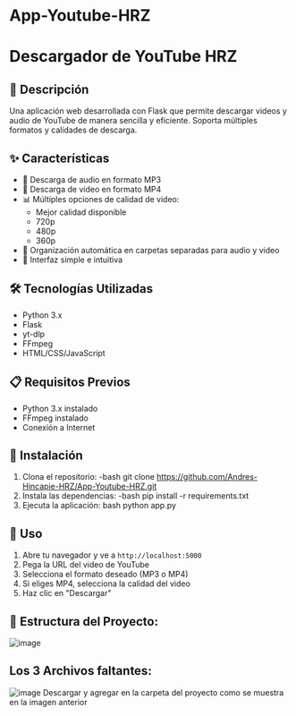 # App-Youtube-HRZ
# Descargador de YouTube HRZ

## 📝 Descripción
Una aplicación web desarrollada con Flask que permite descargar videos y audio de YouTube de manera sencilla y eficiente. Soporta múltiples formatos y calidades de descarga.

## ✨ Características
- 🎵 Descarga de audio en formato MP3
- 🎥 Descarga de video en formato MP4
- 📊 Múltiples opciones de calidad de video:
  - Mejor calidad disponible
  - 720p
  - 480p
  - 360p
- 💾 Organización automática en carpetas separadas para audio y video
- 🚀 Interfaz simple e intuitiva

## 🛠️ Tecnologías Utilizadas
- Python 3.x
- Flask
- yt-dlp
- FFmpeg
- HTML/CSS/JavaScript

## 📋 Requisitos Previos
- Python 3.x instalado
- FFmpeg instalado
- Conexión a Internet

## 🚀 Instalación
1. Clona el repositorio:
-bash
git clone https://github.com/Andres-Hincapie-HRZ/App-Youtube-HRZ.git
2. Instala las dependencias:
-bash
pip install -r requirements.txt
3. Ejecuta la aplicación:
bash
python app.py
## 🎯 Uso
1. Abre tu navegador y ve a `http://localhost:5000`
2. Pega la URL del video de YouTube
3. Selecciona el formato deseado (MP3 o MP4)
4. Si eliges MP4, selecciona la calidad del video
5. Haz clic en "Descargar"

## 📁 Estructura del Proyecto:

![image](https://github.com/user-attachments/assets/161c9210-60cd-4650-b0f7-6c4bd6c75c9e)

## Los 3 Archivos faltantes:
![image](https://github.com/user-attachments/assets/92f48b1f-1655-44e8-9726-98248c51fbb4)
Descargar y agregar  en la carpeta del proyecto como se muestra en la imagen anterior

